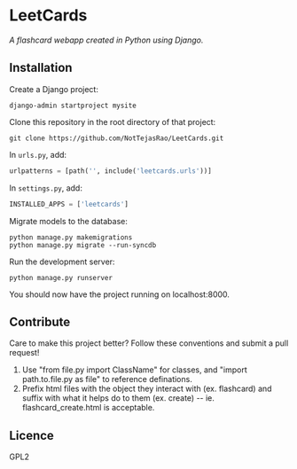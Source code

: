 # LeetCards
_A flashcard webapp created in Python using Django._

## Installation
Create a Django project:
```
django-admin startproject mysite
```

Clone this repository in the root directory of that project:
```
git clone https://github.com/NotTejasRao/LeetCards.git
```

In ```urls.py```, add:
```python
urlpatterns = [path('', include('leetcards.urls'))]
```

In ```settings.py```, add:
```python
INSTALLED_APPS = ['leetcards']
```

Migrate models to the database:
```
python manage.py makemigrations
python manage.py migrate --run-syncdb
```

Run the development server:
```
python manage.py runserver
```

You should now have the project running on localhost:8000.

## Contribute

Care to make this project better? Follow these conventions and submit a pull request!

1. Use "from file.py import ClassName" for classes, and "import path.to.file.py as file" to reference definations.
2. Prefix html files with the object they interact with (ex. flashcard) and suffix with what it helps do to them (ex. create) -- ie. flashcard_create.html is acceptable.

## Licence
GPL2
